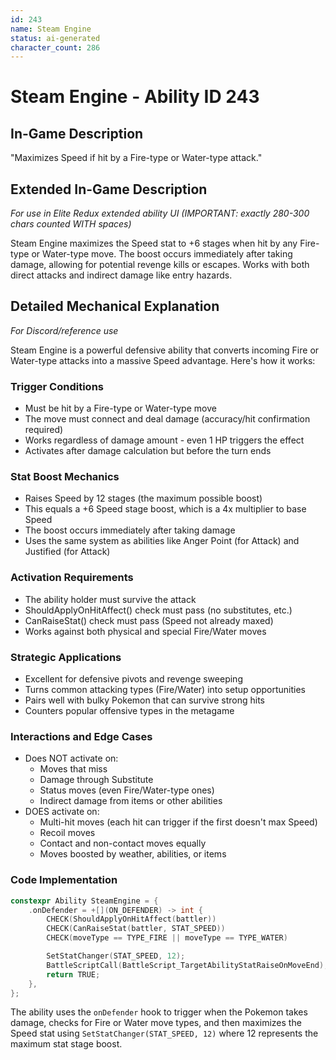 ```yaml
---
id: 243
name: Steam Engine
status: ai-generated
character_count: 286
---
```


# Steam Engine - Ability ID 243

## In-Game Description
"Maximizes Speed if hit by a Fire-type or Water-type attack."

## Extended In-Game Description
*For use in Elite Redux extended ability UI (IMPORTANT: exactly 280-300 chars counted WITH spaces)*

Steam Engine maximizes the Speed stat to +6 stages when hit by any Fire-type or Water-type move. The boost occurs immediately after taking damage, allowing for potential revenge kills or escapes. Works with both direct attacks and indirect damage like entry hazards.

## Detailed Mechanical Explanation
*For Discord/reference use*

Steam Engine is a powerful defensive ability that converts incoming Fire or Water-type attacks into a massive Speed advantage. Here's how it works:

### Trigger Conditions
- Must be hit by a Fire-type or Water-type move
- The move must connect and deal damage (accuracy/hit confirmation required)
- Works regardless of damage amount - even 1 HP triggers the effect
- Activates after damage calculation but before the turn ends

### Stat Boost Mechanics
- Raises Speed by 12 stages (the maximum possible boost)
- This equals a +6 Speed stage boost, which is a 4x multiplier to base Speed
- The boost occurs immediately after taking damage
- Uses the same system as abilities like Anger Point (for Attack) and Justified (for Attack)

### Activation Requirements
- The ability holder must survive the attack
- ShouldApplyOnHitAffect() check must pass (no substitutes, etc.)
- CanRaiseStat() check must pass (Speed not already maxed)
- Works against both physical and special Fire/Water moves

### Strategic Applications
- Excellent for defensive pivots and revenge sweeping
- Turns common attacking types (Fire/Water) into setup opportunities
- Pairs well with bulky Pokemon that can survive strong hits
- Counters popular offensive types in the metagame

### Interactions and Edge Cases
- Does NOT activate on:
  - Moves that miss
  - Damage through Substitute
  - Status moves (even Fire/Water-type ones)
  - Indirect damage from items or other abilities
- DOES activate on:
  - Multi-hit moves (each hit can trigger if the first doesn't max Speed)
  - Recoil moves
  - Contact and non-contact moves equally
  - Moves boosted by weather, abilities, or items

### Code Implementation
```cpp
constexpr Ability SteamEngine = {
    .onDefender = +[](ON_DEFENDER) -> int {
        CHECK(ShouldApplyOnHitAffect(battler))
        CHECK(CanRaiseStat(battler, STAT_SPEED))
        CHECK(moveType == TYPE_FIRE || moveType == TYPE_WATER)

        SetStatChanger(STAT_SPEED, 12);
        BattleScriptCall(BattleScript_TargetAbilityStatRaiseOnMoveEnd);
        return TRUE;
    },
};
```

The ability uses the `onDefender` hook to trigger when the Pokemon takes damage, checks for Fire or Water move types, and then maximizes the Speed stat using `SetStatChanger(STAT_SPEED, 12)` where 12 represents the maximum stat stage boost.